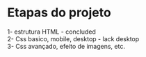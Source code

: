 # Etapas do projeto

1- estrutura HTML - concluded <br/>
2- Css basico, mobile, desktop - lack desktop <br/>
3- Css avançado, efeito de imagens, etc.

